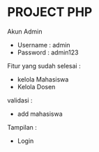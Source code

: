 # PROJECT PHP

Akun Admin
- Username : admin
- Password : admin123

Fitur yang sudah selesai :
- kelola Mahasiswa
- Kelola Dosen

validasi :
- add mahasiswa

Tampilan :
- Login